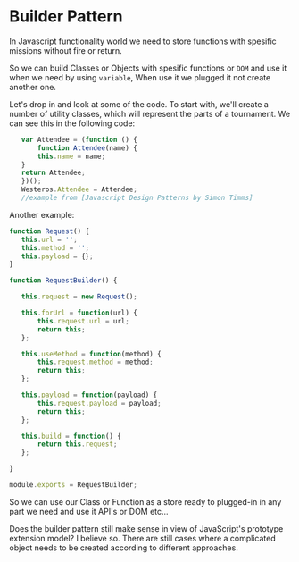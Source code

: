 # Builder Pattern
 In Javascript functionality world we need to store functions with spesific missions without fire or return.
 
 So we can build Classes or Objects with spesific functions or `DOM` and use it when we need by using `variable`, When use it we plugged it not create another one.

 Let's drop in and look at some of the code. To start with, we'll create a number of utility classes, which will represent the parts of a tournament. We can see this in the following code:

 ```javascript
    var Attendee = (function () {
        function Attendee(name) {
        this.name = name;
    }
    return Attendee;
    })();
    Westeros.Attendee = Attendee;
    //example from [Javascript Design Patterns by Simon Timms]
 ```
 Another example:

 ```javascript
function Request() {
    this.url = '';
    this.method = '';
    this.payload = {};
}

function RequestBuilder() {

    this.request = new Request();

    this.forUrl = function(url) {
        this.request.url = url;
        return this;
    };

    this.useMethod = function(method) {
        this.request.method = method;
        return this;
    };

    this.payload = function(payload) {
        this.request.payload = payload;
        return this;
    };

    this.build = function() {
        return this.request;
    };

}

module.exports = RequestBuilder;
 ```

 So we can use our Class or Function as a store ready to plugged-in in any part we need and use it API's or DOM etc...

 Does the builder pattern still make sense in view of JavaScript's prototype extension model? I believe so. There are still cases where a complicated object needs to be created according to different approaches.